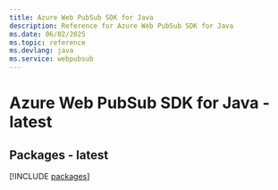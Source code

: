 ```yaml
---
title: Azure Web PubSub SDK for Java
description: Reference for Azure Web PubSub SDK for Java
ms.date: 06/02/2025
ms.topic: reference
ms.devlang: java
ms.service: webpubsub
---
```

# Azure Web PubSub SDK for Java - latest
## Packages - latest
[!INCLUDE [packages](web-pubsub-index.md)]